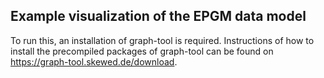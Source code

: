 ## Example visualization of the EPGM data model

To run this, an installation of graph-tool is required. Instructions of how to install the precompiled packages of graph-tool can be found on https://graph-tool.skewed.de/download.
